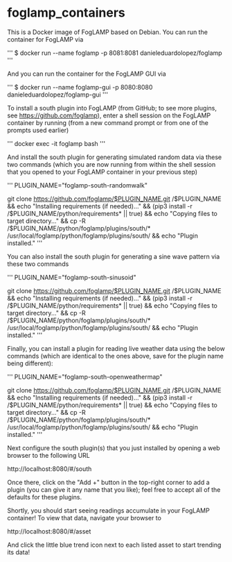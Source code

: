# foglamp_containers

This is a Docker image of FogLAMP based on Debian.  You can run the container for FogLAMP via

'''
$ docker run --name foglamp -p 8081:8081 danieleduardolopez/foglamp
'''

And you can run the container for the FogLAMP GUI via

'''
$ docker run --name foglamp-gui -p 8080:8080 danieleduardolopez/foglamp-gui
'''

To install a south plugin into FogLAMP (from GitHub; to see more plugins, see https://github.com/foglamp), enter a shell session on the FogLAMP container by running (from a new command prompt or from one of the prompts used earlier)

'''
docker exec -it foglamp bash
'''

And install the south plugin for generating simulated random data via these two commands (which you are now running from within the shell session that you opened to your FogLAMP container in your previous step) 

'''
PLUGIN_NAME="foglamp-south-randomwalk"

git clone https://github.com/foglamp/$PLUGIN_NAME.git /$PLUGIN_NAME && echo "Installing requirements (if needed)..." && (pip3 install -r /$PLUGIN_NAME/python/requirements* || true) && echo "Copying files to target directory..." && cp -R /$PLUGIN_NAME/python/foglamp/plugins/south/* /usr/local/foglamp/python/foglamp/plugins/south/ && echo "Plugin installed."
'''

You can also install the south plugin for generating a sine wave pattern via these two commands

'''	
PLUGIN_NAME="foglamp-south-sinusoid"

git clone https://github.com/foglamp/$PLUGIN_NAME.git /$PLUGIN_NAME && echo "Installing requirements (if needed)..." && (pip3 install -r /$PLUGIN_NAME/python/requirements* || true) && echo "Copying files to target directory..." && cp -R /$PLUGIN_NAME/python/foglamp/plugins/south/* /usr/local/foglamp/python/foglamp/plugins/south/ && echo "Plugin installed."
'''

Finally, you can install a plugin for reading live weather data using the below commands (which are identical to the ones above, save for the plugin name being different):

'''
PLUGIN_NAME="foglamp-south-openweathermap"

git clone https://github.com/foglamp/$PLUGIN_NAME.git /$PLUGIN_NAME && echo "Installing requirements (if needed)..." && (pip3 install -r /$PLUGIN_NAME/python/requirements* || true) && echo "Copying files to target directory..." && cp -R /$PLUGIN_NAME/python/foglamp/plugins/south/* /usr/local/foglamp/python/foglamp/plugins/south/ && echo "Plugin installed."
'''
	
Next configure the south plugin(s) that you just installed by opening a web browser to the following URL

http://localhost:8080/#/south 

Once there, click on the "Add +" button in the top-right corner to add a plugin (you can give it any name that you like); feel free to accept all of the defaults for these plugins.

Shortly, you should start seeing readings accumulate in your FogLAMP container!  To view that data, navigate your browser to

http://localhost:8080/#/asset 

And click the little blue trend icon next to each listed asset to start trending its data!
